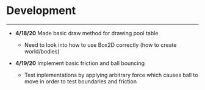 # Development

---
- **4/18/20** Made basic draw method for drawing pool table 
    - Need to look into how to use Box2D correctly (how to create world/bodies)
    
- **4/19/20** Implement basic friction and ball bouncing
    - Test inplementations by applying arbitrary force which causes ball to move in order to test boundaries and friction